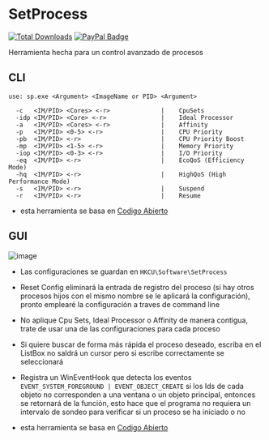 # SetProcess
[![Total Downloads](https://img.shields.io/github/downloads/LuSlower/SetProcess/total.svg)](https://github.com/LuSlower/SetProcess/releases/latest) [![PayPal Badge](https://img.shields.io/badge/PayPal-003087?logo=paypal&logoColor=fff&style=flat)](https://paypal.me/eldontweaks) 

Herramienta hecha para un control avanzado de procesos

## CLI

```
use: sp.exe <Argument> <ImageName or PID> <Argument>

  -c   <IM/PID> <Cores> <-r>              |    CpuSets
  -idp <IM/PID> <Core> <-r>               |    Ideal Processor
  -a   <IM/PID> <Cores> <-r>              |    Affinity
  -p   <IM/PID> <0-5> <-r>                |    CPU Priority
  -pb  <IM/PID> <-r>                      |    CPU Priority Boost
  -mp  <IM/PID> <1-5> <-r>                |    Memory Priority
  -iop <IM/PID> <0-3> <-r>                |    I/O Priority
  -eq  <IM/PID> <-r>                      |    EcoQoS (Efficiency Mode)
  -hq  <IM/PID> <-r>                      |    HighQoS (High Performance Mode)
  -s   <IM/PID> <-r>                      |    Suspend
  -r   <IM/PID> <-r>                      |    Resume
```
* esta herramienta se basa en [Codigo Abierto](https://github.com/manciuszz/Thread-Pilot)
## GUI

![image](https://github.com/user-attachments/assets/9c9381f4-ea8b-4ac9-ba8d-c8cd478f920c)

* Las configuraciones se guardan en `HKCU\Software\SetProcess`

* Reset Config eliminará la entrada de registro del proceso (si hay otros procesos hijos con el mismo nombre se le aplicará la configuración), pronto emplearé la configuración a traves de command line

* No aplique Cpu Sets, Ideal Processor o Affinity de manera contigua, trate de usar una de las configuraciones para cada proceso

* Si quiere buscar de forma más rápida el proceso deseado, escriba en el ListBox no saldrá un cursor pero si escribe correctamente se seleccionará

* Registra un WinEventHook que detecta los eventos `EVENT_SYSTEM_FOREGROUND | EVENT_OBJECT_CREATE` si los Ids de cada objeto no corresponden a una ventana o un objeto principal, entonces se retornará de la función, esto hace que el programa no requiera un intervalo de sondeo para verificar si un proceso se ha iniciado o no 

* esta herramienta se basa en [Codigo Abierto](https://github.com/spddl/Hook)
